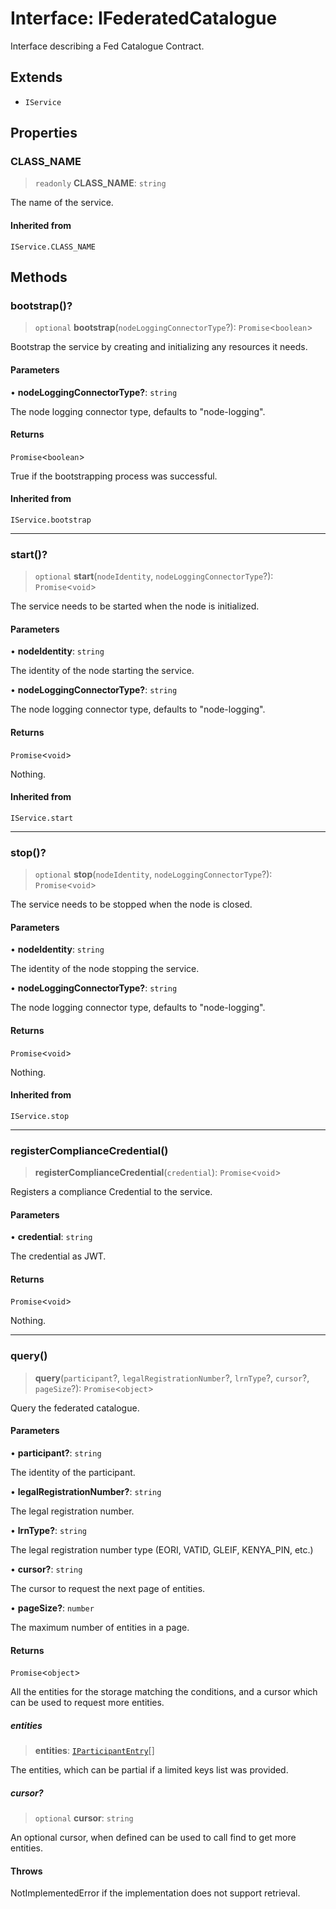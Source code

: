 # Interface: IFederatedCatalogue

Interface describing a Fed Catalogue Contract.

## Extends

- `IService`

## Properties

### CLASS\_NAME

> `readonly` **CLASS\_NAME**: `string`

The name of the service.

#### Inherited from

`IService.CLASS_NAME`

## Methods

### bootstrap()?

> `optional` **bootstrap**(`nodeLoggingConnectorType`?): `Promise`\<`boolean`\>

Bootstrap the service by creating and initializing any resources it needs.

#### Parameters

• **nodeLoggingConnectorType?**: `string`

The node logging connector type, defaults to "node-logging".

#### Returns

`Promise`\<`boolean`\>

True if the bootstrapping process was successful.

#### Inherited from

`IService.bootstrap`

***

### start()?

> `optional` **start**(`nodeIdentity`, `nodeLoggingConnectorType`?): `Promise`\<`void`\>

The service needs to be started when the node is initialized.

#### Parameters

• **nodeIdentity**: `string`

The identity of the node starting the service.

• **nodeLoggingConnectorType?**: `string`

The node logging connector type, defaults to "node-logging".

#### Returns

`Promise`\<`void`\>

Nothing.

#### Inherited from

`IService.start`

***

### stop()?

> `optional` **stop**(`nodeIdentity`, `nodeLoggingConnectorType`?): `Promise`\<`void`\>

The service needs to be stopped when the node is closed.

#### Parameters

• **nodeIdentity**: `string`

The identity of the node stopping the service.

• **nodeLoggingConnectorType?**: `string`

The node logging connector type, defaults to "node-logging".

#### Returns

`Promise`\<`void`\>

Nothing.

#### Inherited from

`IService.stop`

***

### registerComplianceCredential()

> **registerComplianceCredential**(`credential`): `Promise`\<`void`\>

Registers a compliance Credential to the service.

#### Parameters

• **credential**: `string`

The credential as JWT.

#### Returns

`Promise`\<`void`\>

Nothing.

***

### query()

> **query**(`participant`?, `legalRegistrationNumber`?, `lrnType`?, `cursor`?, `pageSize`?): `Promise`\<`object`\>

Query the federated catalogue.

#### Parameters

• **participant?**: `string`

The identity of the participant.

• **legalRegistrationNumber?**: `string`

The legal registration number.

• **lrnType?**: `string`

The legal registration number type (EORI, VATID, GLEIF, KENYA_PIN, etc.)

• **cursor?**: `string`

The cursor to request the next page of entities.

• **pageSize?**: `number`

The maximum number of entities in a page.

#### Returns

`Promise`\<`object`\>

All the entities for the storage matching the conditions,
and a cursor which can be used to request more entities.

##### entities

> **entities**: [`IParticipantEntry`](IParticipantEntry.md)[]

The entities, which can be partial if a limited keys list was provided.

##### cursor?

> `optional` **cursor**: `string`

An optional cursor, when defined can be used to call find to get more entities.

#### Throws

NotImplementedError if the implementation does not support retrieval.
